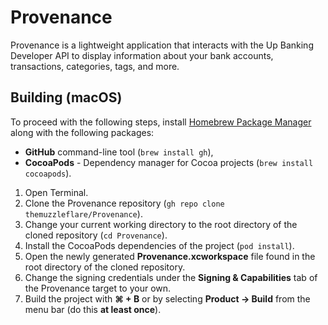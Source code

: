 # Provenance
Provenance is a lightweight application that interacts with the Up Banking Developer API to display information about your bank accounts, transactions, categories, tags, and more.
## Building (macOS)
To proceed with the following steps, install [Homebrew Package Manager](https://brew.sh) along with the following packages:
- **GitHub** command-line tool (`brew install gh`),
- **CocoaPods** - Dependency manager for Cocoa projects (`brew install cocoapods`).

1. Open Terminal.
2. Clone the Provenance repository (`gh repo clone themuzzleflare/Provenance`).
3. Change your current working directory to the root directory of the cloned repository (`cd Provenance`).
4. Install the CocoaPods dependencies of the project (`pod install`).
5. Open the newly generated **Provenance.xcworkspace** file found in the root directory of the cloned repository.
6. Change the signing credentials under the **Signing & Capabilities** tab of the Provenance target to your own.
7. Build the project with **⌘ + B** or by selecting **Product -> Build** from the menu bar (do this **at least once**).
